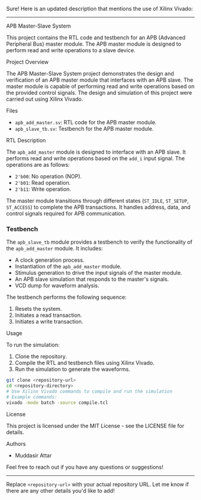 Sure! Here is an updated description that mentions the use of Xilinx Vivado:

---

APB Master-Slave System

This project contains the RTL code and testbench for an APB (Advanced Peripheral Bus) master module. The APB master module is designed to perform read and write operations to a slave device.

Project Overview

The APB Master-Slave System project demonstrates the design and verification of an APB master module that interfaces with an APB slave. The master module is capable of performing read and write operations based on the provided control signals. The design and simulation of this project were carried out using Xilinx Vivado.

Files

- `apb_add_master.sv`: RTL code for the APB master module.
- `apb_slave_tb.sv`: Testbench for the APB master module.


RTL Description

The `apb_add_master` module is designed to interface with an APB slave. It performs read and write operations based on the `add_i` input signal. The operations are as follows:
- `2'b00`: No operation (NOP).
- `2'b01`: Read operation.
- `2'b11`: Write operation.

The master module transitions through different states (`ST_IDLE`, `ST_SETUP`, `ST_ACCESS`) to complete the APB transactions. It handles address, data, and control signals required for APB communication.

### Testbench

The `apb_slave_tb` module provides a testbench to verify the functionality of the `apb_add_master` module. It includes:
- A clock generation process.
- Instantiation of the `apb_add_master` module.
- Stimulus generation to drive the input signals of the master module.
- An APB slave simulation that responds to the master's signals.
- VCD dump for waveform analysis.

The testbench performs the following sequence:
1. Resets the system.
2. Initiates a read transaction.
3. Initiates a write transaction.

Usage

To run the simulation:
1. Clone the repository.
2. Compile the RTL and testbench files using Xilinx Vivado.
3. Run the simulation to generate the waveforms.

```sh
git clone <repository-url>
cd <repository-directory>
# Use Xilinx Vivado commands to compile and run the simulation
# Example commands:
vivado -mode batch -source compile.tcl
```

License

This project is licensed under the MIT License - see the LICENSE file for details.

Authors

- Muddasir Attar

Feel free to reach out if you have any questions or suggestions!

---

Replace `<repository-url>` with your actual repository URL. Let me know if there are any other details you'd like to add!
